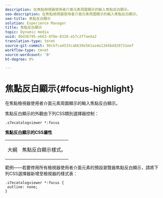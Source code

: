 ```yaml
---
description: 在焦點檢視器使用者介面元素周圍顯示的輸入焦點反白顯示。
seo-description: 在焦點檢視器使用者介面元素周圍顯示的輸入焦點反白顯示。
seo-title: 焦點反白顯示
solution: Experience Manager
title: 焦點反白顯示
topic: Dynamic media
uuid: 0bd36795-e663-4f0e-8310-a57c2ffae4a2
translation-type: tm+mt
source-git-commit: 90cbfca4533ca6639e561aa4e1344bdd20731eef
workflow-type: tm+mt
source-wordcount: '0'
ht-degree: 0%

---
```



# 焦點反白顯示{#focus-highlight}

在焦點檢視器使用者介面元素周圍顯示的輸入焦點反白顯示。

<!--<a id="section_E8B3D0BF9FF548F188F717D6EA65EC32"></a>-->

焦點反白顯示的外觀由下列CSS類別選擇器控制：

```
.s7ecatalogviewer *:focus
```

**焦點反白顯示的CSS屬性**

<table id="table_C48C56E696304C9BAFEE71BA9EA9A174"> 
 <tbody> 
  <tr> 
   <td colname="col1"> <p> <span class="codeph"> 大綱  </span> </p> </td> 
   <td colname="col2"> <p> 焦點反白顯示樣式。 </p> </td> 
  </tr> 
 </tbody> 
</table>

範例——若要停用所有檢視器使用者介面元素的預設瀏覽器焦點反白顯示，請將下列CSS選擇器新增至檢視器的樣式表：

```
.s7ecatalogviewer *:focus { 
 outline: none; 
}
```

